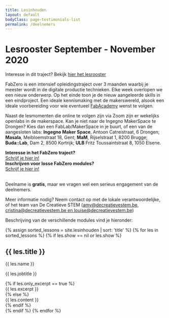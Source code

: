 ```yaml
---
title: Lesinhouden
layout: default
bodyClass: page-testimonials-list
permalink: /deelnemers
---
```


<div class="intro intro-med">
  <div class="container">
    <div class="row">
      <div class="col-12">
        <h1>Lesrooster September - November 2020</h1>
      </div>
    </div>
  </div>
</div>

<div class="container">
<div class="row">
<div class="col-12">
<p>Interesse in dit traject? Bekijk <a href="https://docs.google.com/document/d/1UJCh3_Wmd3YVntPLR2NEjCxlklaJARVeY3NodaaAVJU/edit?usp=sharing"> hier het lesrooster</a></p>
<p>FabZero is een intensief opleidingstraject over 3 maanden waarbij je meester wordt in de digitale productie technieken. Elke week overlopen we een nieuw onderwerp. Op het einde toon je de nieuw aangeleerde skills in een eindproject. Een ideale kennismaking met de makerswereld, alsook een ideale voorbereiding voor wie eventueel <a href="{{ site.baseurl}}/fabacademy">FabAcademy</a> wenst te volgen.</p>
<p>Naast de lesmomenten die online te volgen zijn via Zoom zijn er wekelijks openlabs in de makerspace. Kan je niet naar de Ingegno MakerSpace te Drongen? Kies dan een FabLab/MakerSpace in je buurt, of een van de aangesloten labs: <strong>Ingegno Maker Space</strong>, Antoon Catreistraat, 6 Drongen; <strong>Masala</strong>, Meibloemstraat 18, Gent; <strong>MaM</strong>, Rijselstraat 1, 8200 Brugge; <strong>Buda::Lab</strong>, Dam 2, 8500 Kortrijk; <strong>ULB</strong> Fritz Toussaintstraat 8, 1050 Elsene.</p>
</div>
</div>
</div>

<!-- link om in te schrijven -->
<div class="container pt-2">
<div class="call">
<div class="call-box-top">
<div class="call-phone"><strong>Interesse in het FabZero traject? </strong>  </div>  
</div>
<div class="call-box-bottom">
<a href="https://forms.gle/o5JxSYZLGWUzDiJZ8" class="button">Schrijf je hier in!</a>
</div>
</div>
</div>

<div class="container pt-3">
<div class="call">
<div class="call-box-top">
<div class="call-phone"><strong>Inschrijven voor losse FabZero modules? </strong>  </div>
</div>
<div class="call-box-bottom">
<a href="https://forms.gle/3Tgr9H4MXWxfjyFk9" class="button">Schrijf je hier in!</a>
</div>
</div>
</div>


<div class="container">
<div class="row">
<div class="col-12">
<p><br>
Deelname is <strong>gratis</strong>, maar we vragen wel een serieus engagement van de deelnemers.</p>
<p>Meer informatie nodig? Neem contact op met de lokale verantwoordelijke, of het team van De Creatieve STEM (<a href="mailto:amy@decreatievestem.be;cristina@decreatievestem.be;louise@decreatievestem.be">amy@decreatievestem.be, cristina@decreatievestem.be en louise@decreatievestem.be</a>) </p>
<p>Beschrijving van de verschillende modules vind je hieronder:</p>         
</div>
</div>
</div>

<div class="container pb-6">
<div class="row">
{% assign sorted_lessons = site.lesinhouden | sort: 'title' %}
{% for les in sorted_lessons %}
{% if les.show == nil or les.show %}
<div class="col-12 col-md-6 mb-2 ">
<div class="testimonials testimonials-summary">
<div class="testimonials-meta">
<h2 class="testimonials-title">{{ les.title }}</h2>
<p class="testimonials-name">{{ les.name }}</p>
<p class="testimonials-jobtitle">{{ les.jobtitle }}</p>
</div>
{% if les.only_excerpt == true %}
<div class="testimonials-content">{{ les.excerpt }}</div>
{% else %}
<div class="testimonials-content">{{ les.content }}</div>
{% endif %}
</div>
</div>
{% endif %}
{% endfor %}
</div>
</div>

